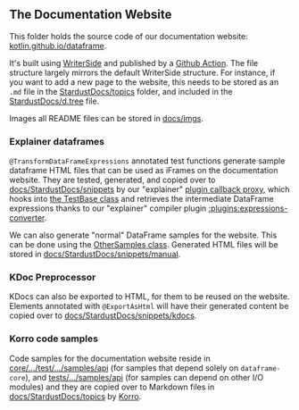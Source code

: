 ## The Documentation Website

This folder holds the source code of our documentation website:
[kotlin.github.io/dataframe](https://kotlin.github.io/dataframe).

It's built using [WriterSide](https://www.jetbrains.com/writerside/) and published
by a [Github Action](../.github/workflows/main.yml).
The file structure largely mirrors the default WriterSide structure.
For instance, if you want to add a new page to the website, this needs to be stored as an `.md` file in the
[StardustDocs/topics](./StardustDocs/topics) folder,
and included in the [StardustDocs/d.tree](./StardustDocs/d.tree) file.

Images all README files can be stored in [docs/imgs](./imgs).

### Explainer dataframes
`@TransformDataFrameExpressions` annotated test functions generate sample
dataframe HTML files that can be used as iFrames on the documentation website.
They are tested, generated, and copied over to [docs/StardustDocs/snippets](./StardustDocs/snippets) by
our "explainer" [plugin callback proxy](../core/src/test/kotlin/org/jetbrains/kotlinx/dataframe/explainer),
which hooks into [the TestBase class](../core/src/test/kotlin/org/jetbrains/kotlinx/dataframe/samples/api/TestBase.kt) and
retrieves the intermediate DataFrame expressions thanks to
our "explainer" compiler plugin [:plugins:expressions-converter](../plugins/expressions-converter).

We can also generate "normal" DataFrame samples for the website. This can be done using the
[OtherSamples class](../core/src/test/kotlin/org/jetbrains/kotlinx/dataframe/samples/api/OtherSamples.kt). Generated
HTML files will be stored in [docs/StardustDocs/snippets/manual](./StardustDocs/snippets/manual).

### KDoc Preprocessor
KDocs can also be exported to HTML, for them to be reused on the website.
Elements annotated with `@ExportAsHtml` will have their generated content be copied over to
[docs/StardustDocs/snippets/kdocs](./StardustDocs/snippets/kdocs).

### Korro code samples
Code samples for the documentation website reside in [core/.../test/.../samples/api](../core/src/test/kotlin/org/jetbrains/kotlinx/dataframe/samples/api)
(for samples that depend solely on `dataframe-core`),
and [tests/.../samples/api](../tests/src/test/kotlin/org/jetbrains/kotlinx/dataframe/samples/api) (for samples can depend on other I/O modules)
and they are copied over to Markdown files in [docs/StardustDocs/topics](./StardustDocs/topics)
by [Korro](https://github.com/devcrocod/korro).


